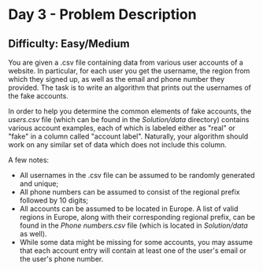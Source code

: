 # Day 3 - Problem Description

## Difficulty: Easy/Medium

You are given a .csv file containing data from various user accounts of a website. In particular, for each user you get the username, the region from which they signed up, as well as the email and phone number they provided. The task is to write an algorithm that prints out the usernames of the fake accounts.

In order to help you determine the common elements of fake accounts, the _users.csv_ file (which can be found in the _Solution/data_ directory) contains various account examples, each of which is labeled either as "real" or "fake" in a column called "account label". Naturally, your algorithm should work on any similar set of data which does not include this column.

A few notes:

- All usernames in the .csv file can be assumed to be randomly generated and unique;
- All phone numbers can be assumed to consist of the regional prefix followed by 10 digits;
- All accounts can be assumed to be located in Europe. A list of valid regions in Europe, along with their corresponding regional prefix, can be found in the _Phone numbers.csv_ file (which is located in _Solution/data_ as well).
- While some data might be missing for some accounts, you may assume that each account entry will contain at least one of the user's email or the user's phone number.
